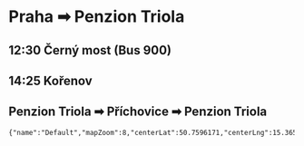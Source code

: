 # Praha ➡ Penzion Triola
## 	12:30 Černý most (Bus 900)
## 	14:25 Kořenov

## Penzion Triola ➡ Příchovice ➡ Penzion Triola
 ```mapview
{"name":"Default","mapZoom":8,"centerLat":50.7596171,"centerLng":15.3658974,"query":"","chosenMapSource":0,"showLinks":false,"linkColor":"red"}
```